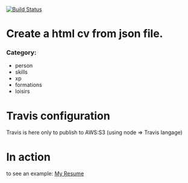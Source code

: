 [![Build Status](https://travis-ci.org/jbjouvin/cv.svg?branch=master)](https://travis-ci.org/jbjouvin/cv)

# Create a html cv from json file.

### Category:

* person
* skills
* xp
* formations
* loisirs

# Travis configuration
Travis is here only to publish to AWS:S3 (using node => Travis langage)

# In action
to see an example: [My Resume](http://jbjouvin.pro.s3-website-eu-west-1.amazonaws.com/)

